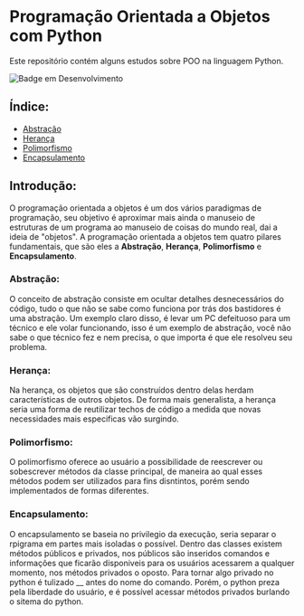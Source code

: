 # Programação Orientada a Objetos com Python

Este repositório contém alguns estudos sobre POO na linguagem Python.

![Badge em Desenvolvimento](http://img.shields.io/static/v1?label=STATUS&message=EM%20DESENVOLVIMENTO&color=GREEN&style=for-the-badge)

## Índice:

* [Abstração](#Abstração)
* [Herança](#Herança)
* [Polimorfismo](#Polimorfismo)
* [Encapsulamento](#Encapsulamento)

## Introdução:

O programação orientada a objetos é um dos vários paradigmas de programação, seu objetivo é aproximar mais ainda o manuseio de estruturas de um programa ao manuseio de coisas do mundo real, dai a ideia de "objetos". A programação orientada a objetos tem quatro pilares fundamentais, que são eles a **Abstração**, **Herança**, **Polimorfismo** e **Encapsulamento**.

### Abstração:

O conceito de abstração consiste em ocultar detalhes desnecessários do código, tudo o que não se sabe como funciona por trás dos bastidores é uma abstração. Um exemplo claro disso, é levar um PC defeituoso para um técnico e ele volar funcionando, isso é um exemplo de abstração, você não sabe o que técnico fez e nem precisa, o que importa é que ele resolveu seu problema.

### Herança:

Na herança, os objetos que são construídos dentro delas herdam características de outros objetos. De forma mais generalista, a herança seria uma forma de reutilizar techos de código a medida que novas necessidades mais especificas vão surgindo.

### Polimorfismo:

O polimorfismo oferece ao usuário a possibilidade de reescrever ou sobescrever métodos da classe principal, de maneira ao qual esses métodos podem ser utilizados para fins disntintos, porém sendo implementados de formas diferentes.

### Encapsulamento:

O encapsulamento se baseia no privilegio da execução, seria separar o rpigrama em partes mais isoladas o possível. Dentro das classes existem métodos públicos e privados, nos públicos são inseridos comandos e informações que ficarão disponiveis para os usuários acessarem a qualquer momento, nos métodos privados o oposto. Para tornar algo privado no python é tulizado __ antes do nome do comando. Porém, o python preza pela liberdade do usuário, e é possível acessar métodos privados burlando o sitema do python.